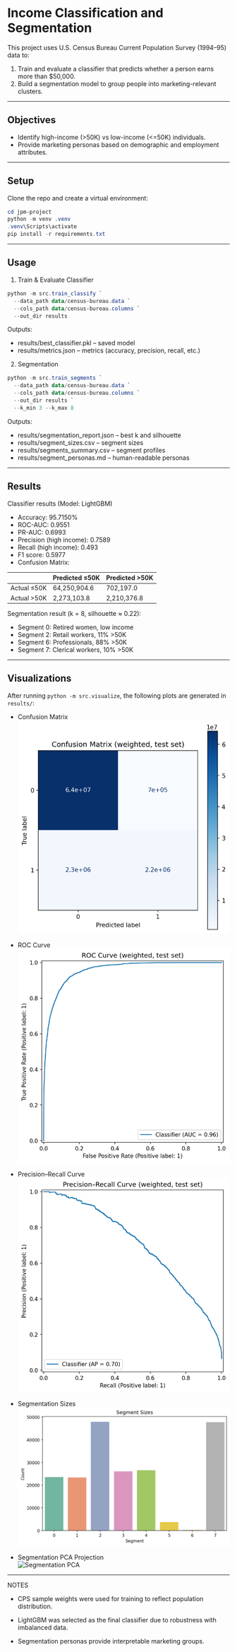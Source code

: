 # Income Classification and Segmentation

This project uses U.S. Census Bureau Current Population Survey (1994–95) data to:
1. Train and evaluate a classifier that predicts whether a person earns more than $50,000.
2. Build a segmentation model to group people into marketing-relevant clusters.

---

## Objectives
- Identify high-income (>50K) vs low-income (<=50K) individuals.
- Provide marketing personas based on demographic and employment attributes.

---

## Setup

Clone the repo and create a virtual environment:

```powershell
cd jpm-project
python -m venv .venv
.venv\Scripts\activate
pip install -r requirements.txt
```

---

## Usage

1. Train & Evaluate Classifier

```powershell
python -m src.train_classify `
  --data_path data/census-bureau.data `
  --cols_path data/census-bureau.columns `
  --out_dir results
```

Outputs:
- results/best_classifier.pkl – saved model
- results/metrics.json – metrics (accuracy, precision, recall, etc.)

2. Segmentation

```powershell
python -m src.train_segments `
  --data_path data/census-bureau.data `
  --cols_path data/census-bureau.columns `
  --out_dir results `
  --k_min 3 --k_max 8
```

Outputs:
- results/segmentation_report.json – best k and silhouette
- results/segment_sizes.csv – segment sizes
- results/segments_summary.csv – segment profiles
- results/segment_personas.md – human-readable personas

---

## Results

Classifier results (Model: LightGBM)

- Accuracy: 95.7150%
- ROC-AUC: 0.9551
- PR-AUC: 0.6993
- Precision (high income): 0.7589
- Recall (high income): 0.493
- F1 score: 0.5977
- Confusion Matrix: 

|             | Predicted ≤50K | Predicted >50K |
| ----------- | -------------- | -------------- |
| Actual ≤50K | 64,250,904.6   | 702,197.0      |
| Actual >50K | 2,273,103.8    | 2,210,376.8    |

Segmentation result (k = 8, silhouette ≈ 0.22):

- Segment 0: Retired women, low income
- Segment 2: Retail workers, 11% >50K
- Segment 6: Professionals, 88% >50K
- Segment 7: Clerical workers, 10% >50K

---

## Visualizations

After running `python -m src.visualize`, the following plots are generated in `results/`:

- Confusion Matrix  
  ![Confusion Matrix](results/confusion_matrix.png)

- ROC Curve  
  ![ROC Curve](results/roc_curve.png)

- Precision–Recall Curve  
  ![PR Curve](results/pr_curve.png)

- Segmentation Sizes  
  ![Segment Sizes](results/segment_sizes.png)

- Segmentation PCA Projection  
  ![Segmentation PCA](results/segment_pca.png)

---

NOTES

- CPS sample weights were used for training to reflect population distribution.

- LightGBM was selected as the final classifier due to robustness with imbalanced data.

- Segmentation personas provide interpretable marketing groups.